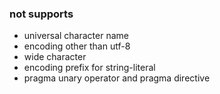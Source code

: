 ### not supports
- universal character name
- encoding other than utf-8
- wide character
- encoding prefix for string-literal
- pragma unary operator and pragma directive
